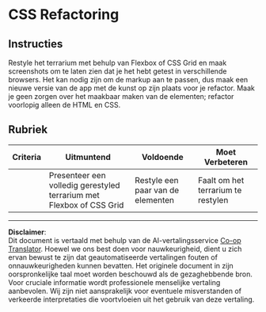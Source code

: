 <!--
CO_OP_TRANSLATOR_METADATA:
{
  "original_hash": "9d4d75af51aaccfe9af778f792c62919",
  "translation_date": "2025-08-27T20:11:48+00:00",
  "source_file": "3-terrarium/2-intro-to-css/assignment.md",
  "language_code": "nl"
}
-->
# CSS Refactoring

## Instructies

Restyle het terrarium met behulp van Flexbox of CSS Grid en maak screenshots om te laten zien dat je het hebt getest in verschillende browsers. Het kan nodig zijn om de markup aan te passen, dus maak een nieuwe versie van de app met de kunst op zijn plaats voor je refactor. Maak je geen zorgen over het maakbaar maken van de elementen; refactor voorlopig alleen de HTML en CSS.

## Rubriek

| Criteria | Uitmuntend                                                      | Voldoende                     | Moet Verbeteren                     |
| -------- | --------------------------------------------------------------- | ----------------------------- | ------------------------------------ |
|          | Presenteer een volledig gerestyled terrarium met Flexbox of CSS Grid | Restyle een paar van de elementen | Faalt om het terrarium te restylen |

---

**Disclaimer**:  
Dit document is vertaald met behulp van de AI-vertalingsservice [Co-op Translator](https://github.com/Azure/co-op-translator). Hoewel we ons best doen voor nauwkeurigheid, dient u zich ervan bewust te zijn dat geautomatiseerde vertalingen fouten of onnauwkeurigheden kunnen bevatten. Het originele document in zijn oorspronkelijke taal moet worden beschouwd als de gezaghebbende bron. Voor cruciale informatie wordt professionele menselijke vertaling aanbevolen. Wij zijn niet aansprakelijk voor eventuele misverstanden of verkeerde interpretaties die voortvloeien uit het gebruik van deze vertaling.